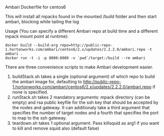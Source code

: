 Ambari Dockerfile for centos6

This will install all mpacks found in the mounted /build folder and then start ambari, blocking while tailing the log

Usage (You can specify a different Ambari repo at build time and a different mpack mount point at runtime):
```
docker build --build-arg repo=http://public-repo-1.hortonworks.com/ambari/centos6/2.x/updates/2.2.2.0/ambari.repo -t ambari .
docker run -t -i -p 8080:8080 -v `pwd`/target:/build --rm ambari
```

There are three convenience scripts to make Ambari development easier.

1. buildStack.sh takes a single (optional argument) of which repo to build the ambari image for, defaulting to http://public-repo-1.hortonworks.com/ambari/centos6/2.x/updates/2.2.2.0/ambari.repo if none is specified.
2. runStack.sh takes 2 mandatory arguments: mpack directory (can be empty) and rsa public keyfile for the ssh key that should be accepted by the nodes and gateway.  It can additionaly take a third argument that specifies the number of target nodes and a fourth that specifies the port to map to the ssh gateway.
3. teardown.sh takes 1 optional argument.  Pass killsquid as arg1 if you want to kill and remove squid also (default false)
